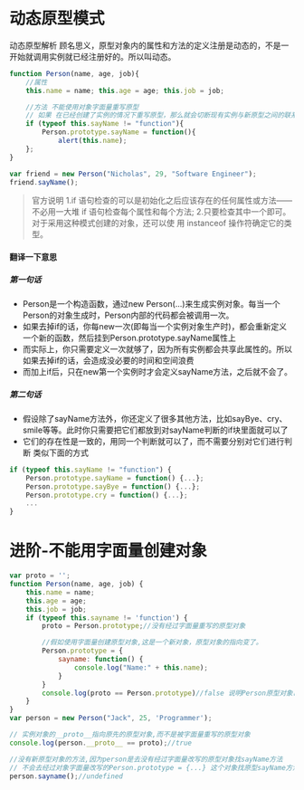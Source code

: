 动态原型模式
======
动态原型解析
顾名思义，原型对象内的属性和方法的定义注册是动态的，不是一开始就调用实例就已经注册好的。所以叫动态。

```javascript
function Person(name, age, job){
    //属性
    this.name = name; this.age = age; this.job = job;

    //方法 不能使用对象字面量重写原型
    // 如果 在已经创建了实例的情况下重写原型，那么就会切断现有实例与新原型之间的联系。
    if (typeof this.sayName != "function"){
        Person.prototype.sayName = function(){
            alert(this.name);
    };
}

var friend = new Person("Nicholas", 29, "Software Engineer");
friend.sayName();
```

>官方说明
1.if 语句检查的可以是初始化之后应该存在的任何属性或方法——不必用一大堆 if 语句检查每个属性和每个方法;
2.只要检查其中一个即可。对于采用这种模式创建的对象，还可以使 用 instanceof 操作符确定它的类型。

#### 翻译一下意思

##### 第一句话
- Person是一个构造函数，通过new Person(...)来生成实例对象。每当一个Person的对象生成时，Person内部的代码都会被调用一次。
- 如果去掉if的话，你每new一次(即每当一个实例对象生产时)，都会重新定义一个新的函数，然后挂到Person.prototype.sayName属性上
- 而实际上，你只需要定义一次就够了，因为所有实例都会共享此属性的。所以如果去掉if的话，会造成没必要的时间和空间浪费
- 而加上if后，只在new第一个实例时才会定义sayName方法，之后就不会了。

##### 第二句话
- 假设除了sayName方法外，你还定义了很多其他方法，比如sayBye、cry、smile等等。此时你只需要把它们都放到对sayName判断的if块里面就可以了
- 它们的存在性是一致的，用同一个判断就可以了，而不需要分别对它们进行判断
类似下面的方式
```javascript
if (typeof this.sayName != "function") {
    Person.prototype.sayName = function() {...};
    Person.prototype.sayBye = function() {...};
    Person.prototype.cry = function() {...};
    ...
}
```

进阶-不能用字面量创建对象
=============
```javascript
var proto = '';
function Person(name, age, job) {
    this.name = name;
    this.age = age;
    this.job = job;
    if (typeof this.sayname != 'function') {
        proto = Person.prototype;//没有经过字面量重写的原型对象

        //假如使用字面量创建原型对象,这是一个新对象，原型对象的指向变了。
        Person.prototype = {
            sayname: function() {
                console.log("Name:" + this.name);
            }
        }
        console.log(proto == Person.prototype)//false 说明Person原型对象已被重写改变
    }
}
var person = new Person("Jack", 25, 'Programmer');

// 实例对象的__proto__指向原先的原型对象,而不是被字面量重写的原型对象
console.log(person.__proto__ == proto);//true

//没有新原型对象的方法,因为person是去没有经过字面量改写的原型对象找sayName方法
// 不会去经过对象字面量改写的Person.prototype = {...} 这个对象找原型sayName方法
person.sayname();//undefined
```

